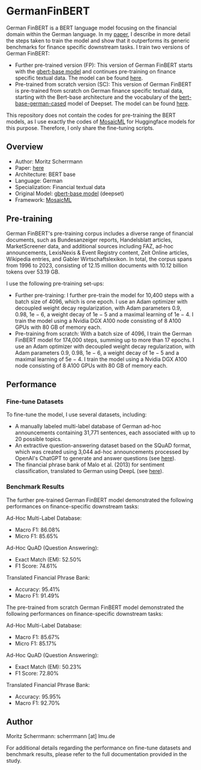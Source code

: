 # GermanFinBERT

German FinBERT is a BERT language model focusing on the financial domain within the German language. In my [paper](https://arxiv.org/pdf/2311.08793.pdf), I describe in more detail the steps taken to train the model and show that it outperforms its generic benchmarks for finance specific downstream tasks. I train two versions of German FinBERT:
- Further pre-trained version (FP):
  This version of German FinBERT starts with the [gbert-base model](https://huggingface.co/deepset/gbert-base) and continues pre-training on finance specific textual data. The model can be found [here](https://huggingface.co/scherrmann/GermanFinBert_FP).
- Pre-trained from scratch version (SC):
  This version of German FinBERT is pre-trained from scratch on German finance specific textual data, starting with the Bert-base architecture and the vocabulary of the [bert-base-german-cased](https://huggingface.co/bert-base-german-cased) model of Deepset. The model can be found [here](https://huggingface.co/scherrmann/GermanFinBert_SC).

This repository does not contain the codes for pre-training the BERT models, as I use exactly the codes of [MosaicML](https://github.com/mosaicml/examples/tree/main/examples/benchmarks/bert) for Huggingface models for this purpose. Therefore, I only share the fine-tuning  scripts.

  
## Overview

- Author: Moritz Scherrmann
- Paper: [here](https://arxiv.org/pdf/2311.08793.pdf)
- Architecture: BERT base
- Language: German
- Specialization: Financial textual data
- Original Model: [gbert-base model](https://huggingface.co/deepset/gbert-base) (deepset)
- Framework: [MosaicML](https://github.com/mosaicml/examples/tree/main/examples/benchmarks/bert)
  
## Pre-training

German FinBERT's pre-training corpus includes a diverse range of financial documents, such as Bundesanzeiger reports, Handelsblatt articles, MarketScreener data, and additional sources including FAZ, ad-hoc announcements, LexisNexis & Event Registry content, Zeit Online articles, Wikipedia entries, and Gabler Wirtschaftslexikon. In total, the corpus spans from 1996 to 2023, consisting of 12.15 million documents with 10.12 billion tokens over 53.19 GB.

I use the following pre-training set-ups:
- Further pre-training:
  I further pre-train the model for 10,400 steps with a batch size of 4096, which is one epoch. I use an Adam optimizer with decoupled weight decay regularization, with Adam parameters 0.9, 0.98, 1e − 6, a weight decay of 1e − 5 and a maximal learning of 1e − 4. I train the model using a Nvidia DGX A100 node consisting of 8 A100 GPUs with 80 GB of memory each.
- Pre-training from scratch:
  With a batch size of 4096, I train the German FinBERT model for 174,000 steps, summing up to more than 17 epochs. I use an Adam optimizer with decoupled weight decay regularization, with Adam parameters 0.9, 0.98, 1e − 6, a weight decay of 1e − 5 and a maximal learning of 5e − 4. I train the model using a Nvidia DGX A100 node consisting of 8 A100 GPUs with 80 GB of memory each.  

## Performance
### Fine-tune Datasets

To fine-tune the model, I use several datasets, including:
- A manually labeled multi-label database of German ad-hoc announcements containing 31,771 sentences, each associated with up to 20 possible topics.
- An extractive question-answering dataset based on the SQuAD format, which was created using 3,044 ad-hoc announcements processed by OpenAI's ChatGPT to generate and answer questions (see [here]()).
- The financial phrase bank of Malo et al. (2013) for sentiment classification, translated to German using DeepL (see [here](https://huggingface.co/datasets/scherrmann/financial_phrasebank_75agree_german)).

### Benchmark Results

The further pre-trained German FinBERT model demonstrated the following performances on finance-specific downstream tasks:

Ad-Hoc Multi-Label Database:
- Macro F1: 86.08%
- Micro F1: 85.65%

Ad-Hoc QuAD (Question Answering):
- Exact Match (EM): 52.50%
- F1 Score: 74.61%

Translated Financial Phrase Bank:
- Accuracy: 95.41%
- Macro F1: 91.49%

  
The pre-trained from scratch German FinBERT model demonstrated the following performances on finance-specific downstream tasks:

Ad-Hoc Multi-Label Database:
- Macro F1: 85.67%
- Micro F1: 85.17%

Ad-Hoc QuAD (Question Answering):
- Exact Match (EM): 50.23%
- F1 Score: 72.80%

Translated Financial Phrase Bank:
- Accuracy: 95.95%
- Macro F1: 92.70%

## Author

Moritz Scherrmann: scherrmann [at] lmu.de

For additional details regarding the performance on fine-tune datasets and benchmark results, please refer to the full documentation provided in the study.
